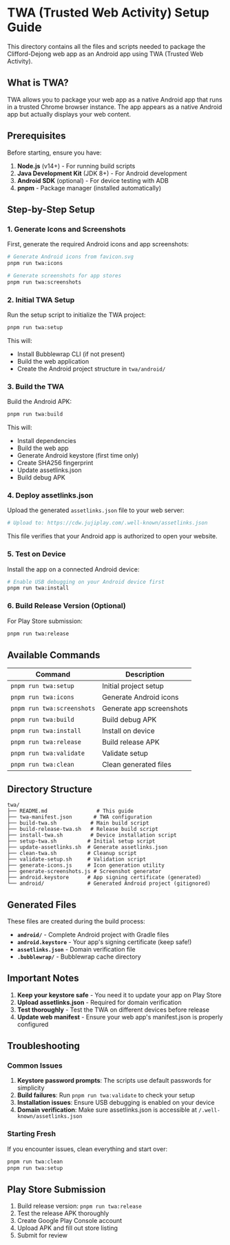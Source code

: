 # TWA (Trusted Web Activity) Setup Guide

This directory contains all the files and scripts needed to package the Clifford-Dejong web app as an Android app using TWA (Trusted Web Activity).

## What is TWA?

TWA allows you to package your web app as a native Android app that runs in a trusted Chrome browser instance. The app appears as a native Android app but actually displays your web content.

## Prerequisites

Before starting, ensure you have:

1. **Node.js** (v14+) - For running build scripts
2. **Java Development Kit** (JDK 8+) - For Android development
3. **Android SDK** (optional) - For device testing with ADB
4. **pnpm** - Package manager (installed automatically)

## Step-by-Step Setup

### 1. Generate Icons and Screenshots

First, generate the required Android icons and app screenshots:

```bash
# Generate Android icons from favicon.svg
pnpm run twa:icons

# Generate screenshots for app stores
pnpm run twa:screenshots
```

### 2. Initial TWA Setup

Run the setup script to initialize the TWA project:

```bash
pnpm run twa:setup
```

This will:
- Install Bubblewrap CLI (if not present)
- Build the web application
- Create the Android project structure in `twa/android/`

### 3. Build the TWA

Build the Android APK:

```bash
pnpm run twa:build
```

This will:
- Install dependencies
- Build the web app
- Generate Android keystore (first time only)
- Create SHA256 fingerprint
- Update assetlinks.json
- Build debug APK

### 4. Deploy assetlinks.json

Upload the generated `assetlinks.json` file to your web server:

```bash
# Upload to: https://cdw.jujiplay.com/.well-known/assetlinks.json
```

This file verifies that your Android app is authorized to open your website.

### 5. Test on Device

Install the app on a connected Android device:

```bash
# Enable USB debugging on your Android device first
pnpm run twa:install
```

### 6. Build Release Version (Optional)

For Play Store submission:

```bash
pnpm run twa:release
```

## Available Commands

| Command | Description |
|---------|-------------|
| `pnpm run twa:setup` | Initial project setup |
| `pnpm run twa:icons` | Generate Android icons |
| `pnpm run twa:screenshots` | Generate app screenshots |
| `pnpm run twa:build` | Build debug APK |
| `pnpm run twa:install` | Install on device |
| `pnpm run twa:release` | Build release APK |
| `pnpm run twa:validate` | Validate setup |
| `pnpm run twa:clean` | Clean generated files |

## Directory Structure

```
twa/
├── README.md                # This guide
├── twa-manifest.json       # TWA configuration
├── build-twa.sh           # Main build script
├── build-release-twa.sh   # Release build script
├── install-twa.sh         # Device installation script
├── setup-twa.sh          # Initial setup script
├── update-assetlinks.sh  # Generate assetlinks.json
├── clean-twa.sh          # Cleanup script
├── validate-setup.sh     # Validation script
├── generate-icons.js     # Icon generation utility
├── generate-screenshots.js # Screenshot generator
├── android.keystore      # App signing certificate (generated)
└── android/              # Generated Android project (gitignored)
```

## Generated Files

These files are created during the build process:

- **`android/`** - Complete Android project with Gradle files
- **`android.keystore`** - Your app's signing certificate (keep safe!)
- **`assetlinks.json`** - Domain verification file
- **`.bubblewrap/`** - Bubblewrap cache directory

## Important Notes

1. **Keep your keystore safe** - You need it to update your app on Play Store
2. **Upload assetlinks.json** - Required for domain verification
3. **Test thoroughly** - Test the TWA on different devices before release
4. **Update web manifest** - Ensure your web app's manifest.json is properly configured

## Troubleshooting

### Common Issues

1. **Keystore password prompts**: The scripts use default passwords for simplicity
2. **Build failures**: Run `pnpm run twa:validate` to check your setup
3. **Installation issues**: Ensure USB debugging is enabled on your device
4. **Domain verification**: Make sure assetlinks.json is accessible at `/.well-known/assetlinks.json`

### Starting Fresh

If you encounter issues, clean everything and start over:

```bash
pnpm run twa:clean
pnpm run twa:setup
```

## Play Store Submission

1. Build release version: `pnpm run twa:release`
2. Test the release APK thoroughly
3. Create Google Play Console account
4. Upload APK and fill out store listing
5. Submit for review
